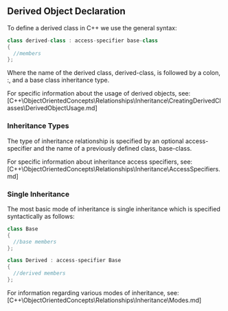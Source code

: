 ## Derived Object Declaration

To define a derived class in C++ we use the general syntax:

```cpp
class derived-class : access-specifier base-class
{
  //members
};
```

Where the name of the derived class, derived-class, is followed by a colon, :, and a base class inheritance type.

For specific information about the usage of derived objects, see:
[C++\ObjectOrientedConcepts\Relationships\Inheritance\CreatingDerivedClasses\DerivedObjectUsage.md]



### Inheritance Types

The type of inheritance relationship is specified by an optional access-specifier and the name of a previously defined class, base-class.

For specific information about inheritance access specifiers, see:
[C++\ObjectOrientedConcepts\Relationships\Inheritance\AccessSpecifiers.md]



### Single Inheritance

The most basic mode of inheritance is single inheritance which is specified syntactically as follows:

```cpp
class Base
{
  //base members
};

class Derived : access-specifier Base
{
  //derived members
};
```

For information regarding various modes of inheritance, see:
[C++\ObjectOrientedConcepts\Relationships\Inheritance\Modes.md]
